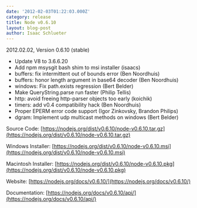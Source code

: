 ```yaml
---
date: '2012-02-03T01:22:03.000Z'
category: release
title: Node v0.6.10
layout: blog-post
author: Isaac Schlueter
---
```


2012.02.02, Version 0.6.10 (stable)

- Update V8 to 3.6.6.20
- Add npm msysgit bash shim to msi installer (isaacs)
- buffers: fix intermittent out of bounds error (Ben Noordhuis)
- buffers: honor length argument in base64 decoder (Ben Noordhuis)
- windows: Fix path.exists regression (Bert Belder)
- Make QueryString.parse run faster (Philip Tellis)
- http: avoid freeing http-parser objects too early (koichik)
- timers: add v0.4 compatibility hack (Ben Noordhuis)
- Proper EPERM error code support (Igor Zinkovsky, Brandon Philips)
- dgram: Implement udp multicast methods on windows (Bert Belder)

Source Code: [https://nodejs.org/dist/v0.6.10/node-v0.6.10.tar.gz](https://nodejs.org/dist/v0.6.10/node-v0.6.10.tar.gz)

Windows Installer: [https://nodejs.org/dist/v0.6.10/node-v0.6.10.msi](https://nodejs.org/dist/v0.6.10/node-v0.6.10.msi)

Macintosh Installer: [https://nodejs.org/dist/v0.6.10/node-v0.6.10.pkg](https://nodejs.org/dist/v0.6.10/node-v0.6.10.pkg)

Website: [https://nodejs.org/docs/v0.6.10/](https://nodejs.org/docs/v0.6.10/)

Documentation: [https://nodejs.org/docs/v0.6.10/api/](https://nodejs.org/docs/v0.6.10/api/)
